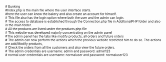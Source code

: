 <font size="1">
# Bunking</br>
#Index.php is the main file where the user interface starts. </br>
#here the user can know the bakery and also create an account for himself. </br>
# This file also has the login option where both the user and the admin can login. </br>
# The access to database is established through the Connection.php file in AdditionalPHP folder and also in the main folder. </br>
# All the products are listed under the products.php file </br>
# This website was developed majorly concentrating on the admin panel </br>
#The admin panel has the tabs like modify products, all orders and future orders </br>
# The admin can now perform the actions which the previous website restricted him to do so. The actions are add/Modify products, </br>
# Check the orders from all the customers and also view the future orders. </br>
# The admin credentials are username: admin and password: admin123</br>
# normal user credentials are username: normaluser and password: normaluser123</br>
</font>

